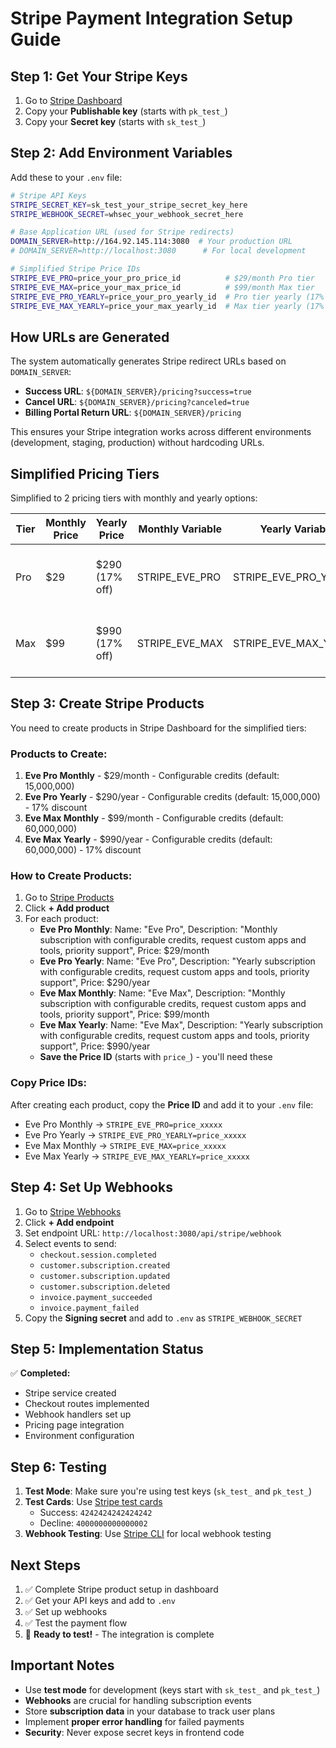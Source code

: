 # Stripe Payment Integration Setup Guide

## Step 1: Get Your Stripe Keys

1. Go to [Stripe Dashboard](https://dashboard.stripe.com/apikeys)
2. Copy your **Publishable key** (starts with `pk_test_`)
3. Copy your **Secret key** (starts with `sk_test_`)

## Step 2: Add Environment Variables

Add these to your `.env` file:

```bash
# Stripe API Keys
STRIPE_SECRET_KEY=sk_test_your_stripe_secret_key_here
STRIPE_WEBHOOK_SECRET=whsec_your_webhook_secret_here

# Base Application URL (used for Stripe redirects)
DOMAIN_SERVER=http://164.92.145.114:3080  # Your production URL
# DOMAIN_SERVER=http://localhost:3080      # For local development

# Simplified Stripe Price IDs
STRIPE_EVE_PRO=price_your_pro_price_id          # $29/month Pro tier
STRIPE_EVE_MAX=price_your_max_price_id          # $99/month Max tier
STRIPE_EVE_PRO_YEARLY=price_your_pro_yearly_id  # Pro tier yearly (17% discount)
STRIPE_EVE_MAX_YEARLY=price_your_max_yearly_id  # Max tier yearly (17% discount)
```

## How URLs are Generated

The system automatically generates Stripe redirect URLs based on `DOMAIN_SERVER`:

- **Success URL**: `${DOMAIN_SERVER}/pricing?success=true`
- **Cancel URL**: `${DOMAIN_SERVER}/pricing?canceled=true`
- **Billing Portal Return URL**: `${DOMAIN_SERVER}/pricing`

This ensures your Stripe integration works across different environments (development, staging, production) without hardcoding URLs.

## Simplified Pricing Tiers

Simplified to 2 pricing tiers with monthly and yearly options:

| Tier | Monthly Price | Yearly Price | Monthly Variable | Yearly Variable | Credits |
|------|---------------|--------------|------------------|-----------------|---------|
| Pro  | $29           | $290 (17% off) | STRIPE_EVE_PRO  | STRIPE_EVE_PRO_YEARLY | Configurable in librechat.yaml (default: 15M) |
| Max  | $99           | $990 (17% off) | STRIPE_EVE_MAX  | STRIPE_EVE_MAX_YEARLY | Configurable in librechat.yaml (default: 60M) |

## Step 3: Create Stripe Products

You need to create products in Stripe Dashboard for the simplified tiers:

### Products to Create:

1. **Eve Pro Monthly** - $29/month - Configurable credits (default: 15,000,000)
2. **Eve Pro Yearly** - $290/year - Configurable credits (default: 15,000,000) - 17% discount
3. **Eve Max Monthly** - $99/month - Configurable credits (default: 60,000,000)
4. **Eve Max Yearly** - $990/year - Configurable credits (default: 60,000,000) - 17% discount

### How to Create Products:

1. Go to [Stripe Products](https://dashboard.stripe.com/products)
2. Click **+ Add product**
3. For each product:
   - **Eve Pro Monthly**: Name: "Eve Pro", Description: "Monthly subscription with configurable credits, request custom apps and tools, priority support", Price: $29/month
   - **Eve Pro Yearly**: Name: "Eve Pro", Description: "Yearly subscription with configurable credits, request custom apps and tools, priority support", Price: $290/year
   - **Eve Max Monthly**: Name: "Eve Max", Description: "Monthly subscription with configurable credits, request custom apps and tools, priority support", Price: $99/month
   - **Eve Max Yearly**: Name: "Eve Max", Description: "Yearly subscription with configurable credits, request custom apps and tools, priority support", Price: $990/year
   - **Save the Price ID** (starts with `price_`) - you'll need these

### Copy Price IDs:
After creating each product, copy the **Price ID** and add it to your `.env` file:
- Eve Pro Monthly → `STRIPE_EVE_PRO=price_xxxxx`
- Eve Pro Yearly → `STRIPE_EVE_PRO_YEARLY=price_xxxxx`
- Eve Max Monthly → `STRIPE_EVE_MAX=price_xxxxx`
- Eve Max Yearly → `STRIPE_EVE_MAX_YEARLY=price_xxxxx`

## Step 4: Set Up Webhooks

1. Go to [Stripe Webhooks](https://dashboard.stripe.com/webhooks)
2. Click **+ Add endpoint**
3. Set endpoint URL: `http://localhost:3080/api/stripe/webhook`
4. Select events to send:
   - `checkout.session.completed`
   - `customer.subscription.created`
   - `customer.subscription.updated`
   - `customer.subscription.deleted`
   - `invoice.payment_succeeded`
   - `invoice.payment_failed`
5. Copy the **Signing secret** and add to `.env` as `STRIPE_WEBHOOK_SECRET`

## Step 5: Implementation Status

✅ **Completed:**
- Stripe service created
- Checkout routes implemented
- Webhook handlers set up
- Pricing page integration
- Environment configuration

## Step 6: Testing

1. **Test Mode**: Make sure you're using test keys (`sk_test_` and `pk_test_`)
2. **Test Cards**: Use [Stripe test cards](https://stripe.com/docs/testing#cards)
   - Success: `4242424242424242`
   - Decline: `4000000000000002`
3. **Webhook Testing**: Use [Stripe CLI](https://stripe.com/docs/stripe-cli) for local webhook testing

## Next Steps

1. ✅ Complete Stripe product setup in dashboard
2. ✅ Get your API keys and add to `.env`
3. ✅ Set up webhooks
4. ✅ Test the payment flow
5. 🔄 **Ready to test!** - The integration is complete

## Important Notes

- Use **test mode** for development (keys start with `sk_test_` and `pk_test_`)
- **Webhooks** are crucial for handling subscription events
- Store **subscription data** in your database to track user plans
- Implement **proper error handling** for failed payments
- **Security**: Never expose secret keys in frontend code 